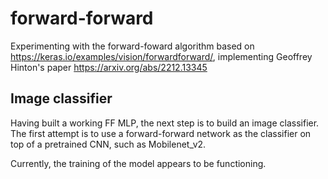 # forward-forward

Experimenting with the forward-foward algorithm based on https://keras.io/examples/vision/forwardforward/, 
implementing Geoffrey Hinton's paper https://arxiv.org/abs/2212.13345

## Image classifier

Having built a working FF MLP, the next step is 
to build an image classifier. The first attempt is to use a
forward-forward network as the classifier on top of a
pretrained CNN, such as Mobilenet_v2. 

Currently, the training of the model
appears to be functioning.
